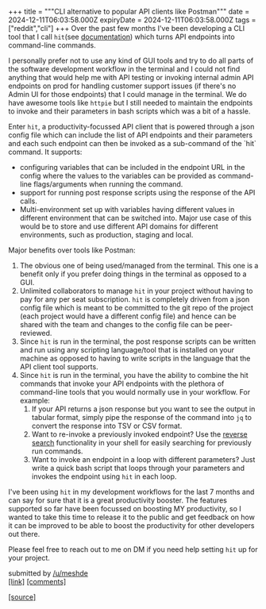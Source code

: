 +++
title = """CLI alternative to popular API clients like Postman"""
date = 2024-12-11T06:03:58.000Z
expiryDate = 2024-12-11T06:03:58.000Z
tags = ["reddit","cli"]
+++
Over the past few months I've been developing a CLI tool that I call `hit`(see [documentation](https://github.com/meshde/hit-cli-issues)) which turns API endpoints into command-line commands.

I personally prefer not to use any kind of GUI tools and try to do all parts of the software development workflow in the terminal and I could not find anything that would help me with API testing or invoking internal admin API endpoints on prod for handling customer support issues (if there's no Admin UI for those endpoints) that I could manage in the terminal. We do have awesome tools like `httpie` but I still needed to maintain the endpoints to invoke and their parameters in bash scripts which was a bit of a hassle.

Enter `hit`, a productivity-focussed API client that is powered through a json config file which can include the list of API endpoints and their parameters and each such endpoint can then be invoked as a sub-command of the \`hit\` command. It supports:

*   configuring variables that can be included in the endpoint URL in the config where the values to the variables can be provided as command-line flags/arguments when running the command.
*   support for running post response scripts using the response of the API calls.
*   Multi-environment set up with variables having different values in different environment that can be switched into. Major use case of this would be to store and use different API domains for different environments, such as production, staging and local.

Major benefits over tools like Postman:

1.  The obvious one of being used/managed from the terminal. This one is a benefit only if you prefer doing things in the terminal as opposed to a GUI.
2.  Unlimited collaborators to manage `hit` in your project without having to pay for any per seat subscription. `hit` is completely driven from a json config file which is meant to be committed to the git repo of the project (each project would have a different config file) and hence can be shared with the team and changes to the config file can be peer-reviewed.
3.  Since `hit` is run in the terminal, the post response scripts can be written and run using any scripting language/tool that is installed on your machine as opposed to having to write scripts in the language that the API client tool supports.
4.  Since `hit` is run in the terminal, you have the ability to combine the hit commands that invoke your API endpoints with the plethora of command-line tools that you would normally use in your workflow. For example:
    1.  If your API returns a json response but you want to see the output in tabular format, simply pipe the response of the command into `jq` to convert the response into TSV or CSV format.
    2.  Want to re-invoke a previously invoked endpoint? Use the [reverse search](https://www.oreilly.com/library/view/learn-linux-shell/9781788995597/85d106f3-cc78-42d4-90d9-4a944db3c065.xhtml) functionality in your shell for easily searching for previously run commands.
    3.  Want to invoke an endpoint in a loop with different parameters? Just write a quick bash script that loops through your parameters and invokes the endpoint using `hit` in each loop.

I've been using `hit` in my development workflows for the last 7 months and can say for sure that it is a great productivity booster. The features supported so far have been focussed on boosting MY productivity, so I wanted to take this time to release it to the public and get feedback on how it can be improved to be able to boost the productivity for other developers out there.

Please feel free to reach out to me on DM if you need help setting `hit` up for your project.

submitted by [/u/meshde](https://www.reddit.com/user/meshde)  
[\[link\]](https://www.reddit.com/r/commandline/comments/1hbn1gr/cli_alternative_to_popular_api_clients_like/) [\[comments\]](https://www.reddit.com/r/commandline/comments/1hbn1gr/cli_alternative_to_popular_api_clients_like/)

[[source]](https://www.reddit.com/r/commandline/comments/1hbn1gr/cli_alternative_to_popular_api_clients_like/)
